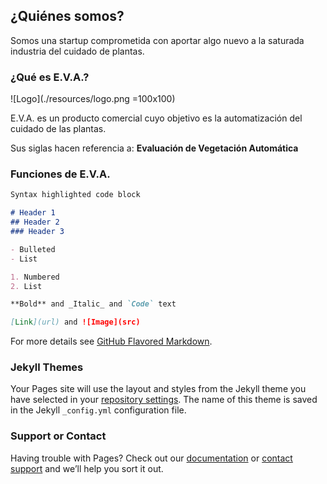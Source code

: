 ## ¿Quiénes somos?

Somos una startup comprometida con aportar algo nuevo a la saturada industria del cuidado de plantas.

### ¿Qué es E.V.A.?

![Logo](./resources/logo.png =100x100)

E.V.A. es un producto comercial cuyo objetivo es la automatización del cuidado de las plantas. 

Sus siglas hacen referencia a: **Evaluación de Vegetación Automática**

### Funciones de E.V.A.

```markdown
Syntax highlighted code block

# Header 1
## Header 2
### Header 3

- Bulleted
- List

1. Numbered
2. List

**Bold** and _Italic_ and `Code` text

[Link](url) and ![Image](src)
```

For more details see [GitHub Flavored Markdown](https://guides.github.com/features/mastering-markdown/).

### Jekyll Themes

Your Pages site will use the layout and styles from the Jekyll theme you have selected in your [repository settings](https://github.com/Alvarikoke99/ProyectoEVA/settings). The name of this theme is saved in the Jekyll `_config.yml` configuration file.

### Support or Contact

Having trouble with Pages? Check out our [documentation](https://help.github.com/categories/github-pages-basics/) or [contact support](https://github.com/contact) and we’ll help you sort it out.
